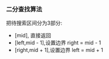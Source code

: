 ### 二分查找算法 

把待搜索区间分为3部分:

- [mid], 直接返回
- [left,mid - 1],设置边界 right = mid - 1
- [right,mid + 1],设置边界 left = mid + 1